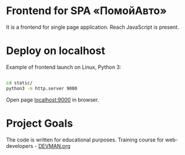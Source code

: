 # Frontend for SPA «ПомойАвто»

It is a frontend for single page application. Reach JavaScript is present.


# Deploy on localhost

Example of frontend launch on Linux, Python 3:

```bash

cd static/
python3 -m http.server 9000

```

Open page [localhost:9000](http://localhost:9000) in browser.


# Project Goals

The code is written for educational purposes. Training course for web-developers - [DEVMAN.org](https://devman.org)
